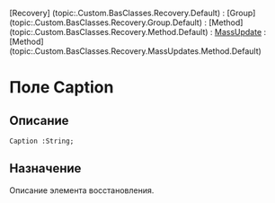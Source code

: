 ﻿---
Link: .Recovery.MassUpdates.Base.@Caption
---

[Recovery]  (topic:.Custom.BasClasses.Recovery.Default) :
[Group]     (topic:.Custom.BasClasses.Recovery.Group.Default) :
[Method]    (topic:.Custom.BasClasses.Recovery.Method.Default) :
[MassUpdate](topic:.Custom.BasClasses.Recovery.MassUpdates.Default) :
[Method]    (topic:.Custom.BasClasses.Recovery.MassUpdates.Method.Default)

# Поле Caption

## Описание

    Caption :String;

## Назначение

Описание элемента восстановления.